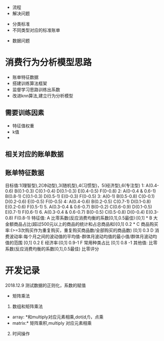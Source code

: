 * 流程
* 解决问题
- 分类标准
- 不同类型对应的标准账单
* 数据问题
# 消费行为分析模型思路
* 账单特征数据
* 搭建训练算法框架
* 监督学习思路训练出系数
* 改进knn算法,建立行为分析模型
## 需要训练因素
* 特征值权重
* k值
* 
## 相关对应的账单数据
## 账单特征数据
目标值:1(理智型),2(冲动型),3(随机型),4(习惯型)，5(经济型),6(专注型)
1: A(0.4-0.6)           B(0.1-0.3)     C(0.1-0.4)    D(0.1-0.3)   E(0.4-0.5)  F(0-0.8)
2: A(0-0.4 & 0.6-1)     B(0.8-1)       C(0.1-0.3)    D(0.5-1)     E(0-0.3)    F(0-0.5)
3: A(0-1)               B(0.5-0.8)     C(0-0.1)      D(0.2-0.6)   E(0-0.5)    F(0-0.5)
4: A(0.4-0.6)           B(0.2-0.5)     C(0.7-1)      D(0.1-0.8)   E(0.2-0.6)  F(0.5-1)
5. A(0.3-0.4 & 0.6-0.7) B(0-0.2)       C(0.6-0.9)    D(0.1-0.5)   E(0.7-1)    F(0.6-1)
6. A(0.3-0.4 & 0.6-0.7) B(0-0.5)       C(0.5-0.8)    D(0-0.4)     E(0.3-0.8)  F(0.8-1)
特征值: 
A 比零系数(反应消费均衡的系数[0,1],0.5最佳):[0,1]
* 
B 大金额商品占比(超过500元以上的商品的统计和占总商品和)[0,1] 0.2
* 
C 商品购买率:(>=3次购买作为重复购买，重复购买商品数/全部购买的商品数) [0,1] 0.3
D 消费波动率:每个月之间的波动值的平均值-群体月波动均值的最小值/群体月波动均值的范围 [0,1] 0.2
E 经济率:[0,1] 0.9-1
F 常用种类占比 [0,1] 0.8 -1
其他值:
比零系数(反应消费均衡的系数[0,1],0.5最佳)
比零评分
# 开发记录
2018.12.9 测试数据的正则化，系数的赋值
* 矩阵乘法[](https://blog.csdn.net/cqk0100/article/details/76221749)
1. 数组和矩阵乘法
* array: *和multiply对应元素相乘,dot(d,f)，点乘
* matrix:* 矩阵乘积,multiply 对应元素相乘
2. 时间操作
[](https://www.cnblogs.com/liuq/p/6211005.html)